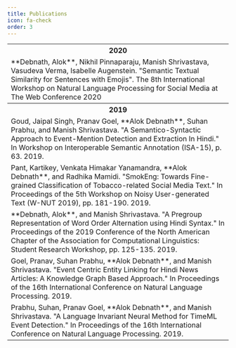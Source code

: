 ```yaml
---
title: Publications
icon: fa-check
order: 3
---
```



<table border="0">
    <tr>
      <th align="center">2020</th>
    </tr>
    <tr>
      <td>**Debnath, Alok**, Nikhil Pinnaparaju, Manish Shrivastava, Vasudeva Verma, Isabelle Augenstein. "Semantic Textual Similarity for Sentences with Emojis". The 8th International Workshop on Natural Language Processing for Social Media at The Web Conference 2020</td>
    </tr>
    <tr>
      <th align="center">2019</th>
    </tr>
    <tr>
      <td> Goud, Jaipal Singh, Pranav Goel, **Alok Debnath**, Suhan Prabhu, and Manish Shrivastava. "A Semantico-Syntactic Approach to Event-Mention Detection and Extraction In Hindi." In Workshop on Interoperable Semantic Annotation (ISA-15), p. 63. 2019.</td>
    </tr>
    <tr>
      <td>Pant, Kartikey, Venkata Himakar Yanamandra, **Alok Debnath**, and Radhika Mamidi. "SmokEng: Towards Fine-grained Classification of Tobacco-related Social Media Text." In Proceedings of the 5th Workshop on Noisy User-generated Text (W-NUT 2019), pp. 181-190. 2019.</td>
    </tr>
    <tr>
      <td>**Debnath, Alok**, and Manish Shrivastava. "A Pregroup Representation of Word Order Alternation using Hindi Syntax." In Proceedings of the 2019 Conference of the North American Chapter of the Association for Computational Linguistics: Student Research Workshop, pp. 125-135. 2019.</td>
    </tr>
    <tr>
      <td>Goel, Pranav, Suhan Prabhu, **Alok Debnath**, and Manish Shrivastava. "Event Centric Entity Linking for Hindi News Articles: A Knowledge Graph Based Approach." In Proceedings of the 16th International Conference on Natural Language Processing. 2019.</td>
    </tr>
    <tr>
      <td>Prabhu, Suhan, Pranav Goel, **Alok Debnath**, and Manish Shrivastava. "A Language Invariant Neural Method for TimeML Event Detection." In Proceedings of the 16th International Conference on Natural Language Processing. 2019.</td>
    </tr>
</table>
